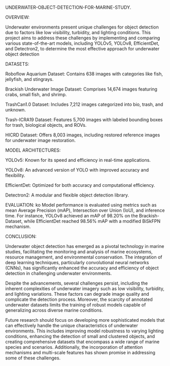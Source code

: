 UNDERWATER-OBJECT-DETECTION-FOR-MARINE-STUDY.

OVERVIEW:

Underwater environments present unique challenges for object detection due to factors like low visibility, turbidity, and lighting conditions. This project aims to address these challenges by implementing and comparing various state-of-the-art models, including YOLOv5, YOLOv8, EfficientDet, and Detectron2, to determine the most effective approach for underwater object detection

DATASETS:

Roboflow Aquarium Dataset: Contains 638 images with categories like fish, jellyfish, and stingrays.

Brackish Underwater Image Dataset: Comprises 14,674 images featuring crabs, small fish, and shrimp.

TrashCan1.0 Dataset: Includes 7,212 images categorized into bio, trash, and unknown.

Trash-ICRA19 Dataset: Features 5,700 images with labeled bounding boxes for trash, biological objects, and ROVs.

HICRD Dataset: Offers 8,003 images, including restored reference images for underwater image restoration.

MODEL ARCHITECTURES:

YOLOv5: Known for its speed and efficiency in real-time applications.

YOLOv8: An advanced version of YOLO with improved accuracy and flexibility.

EfficientDet: Optimized for both accuracy and computational efficiency.

Detectron2: A modular and flexible object detection library.

EVALUATION: ko Model performance is evaluated using metrics such as mean Average Precision (mAP), Intersection over Union (IoU), and inference time. For instance, YOLOv8 achieved an mAP of 98.20% on the Brackish-Dataset, while EfficientDet reached 98.56% mAP with a modified BiSkFPN mechanism.

CONCLUSION:

Underwater object detection has emerged as a pivotal technology in marine studies, facilitating the monitoring and analysis of marine ecosystems, resource management, and environmental conservation. The integration of deep learning techniques, particularly convolutional neural networks (CNNs), has significantly enhanced the accuracy and efficiency of object detection in challenging underwater environments.

Despite the advancements, several challenges persist, including the inherent complexities of underwater imagery such as low visibility, turbidity, and lighting variations. These factors can degrade image quality and complicate the detection process. Moreover, the scarcity of annotated underwater datasets limits the training of robust models capable of generalizing across diverse marine conditions.

Future research should focus on developing more sophisticated models that can effectively handle the unique characteristics of underwater environments. This includes improving model robustness to varying lighting conditions, enhancing the detection of small and clustered objects, and creating comprehensive datasets that encompass a wide range of marine species and scenarios. Additionally, the incorporation of attention mechanisms and multi-scale features has shown promise in addressing some of these challenges.
